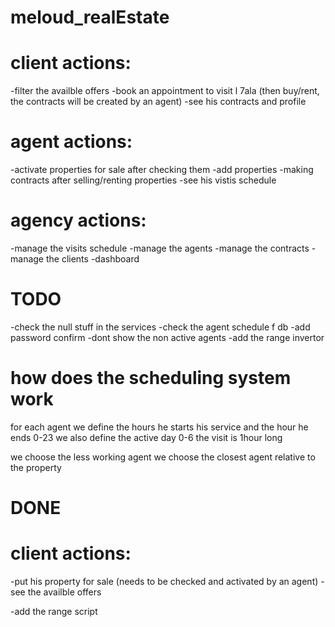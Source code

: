 # meloud_realEstate


# client actions:
-filter the availble offers 
-book an appointment to visit l 7ala (then buy/rent, the contracts will be created by an agent)
-see his contracts and profile

# agent actions:
-activate properties for sale after checking them
-add properties
-making contracts after selling/renting properties
-see his vistis schedule

# agency actions:
-manage the visits schedule
-manage the agents
-manage the contracts
-manage the clients
-dashboard


# TODO
-check the null stuff in the services
-check the agent schedule f db
-add password confirm
-dont show the non active agents
-add the range invertor




# how does the scheduling system work
for each agent we define the hours he starts his service and the hour he ends 0-23
we also define the active day 0-6
the visit is 1hour long

we choose the less working agent
we choose the closest agent relative to the property


# DONE

# client actions: 
-put his property for sale (needs to be checked and activated by an agent)
-see the availble offers

-add the range script
